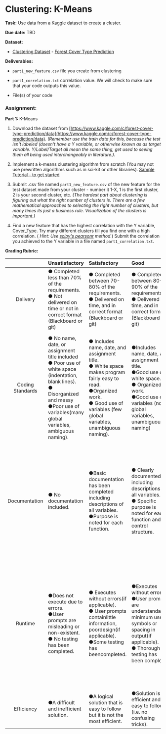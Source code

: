 <h1>Clustering: K-Means</h1>

<b>Task:</b> Use data from a [Kaggle](https://www.kaggle.com) dataset to create a cluster.

<b>Due date:</b> TBD

<b>Dataset:</b>
  - [Clustering Dataset](https://en.wikipedia.org/wiki/Cluster_analysis) - [Forest Cover Type Prediction](https://www.kaggle.com/c/forest-cover-type-prediction/data)

<b>Deliverables:</b>
  - `part1_new_feature.csv` file you create from clustering

  - `part1_correlation.txt` correlation value. We will check to make sure that your code outputs this value.

  - File(s) of your code

<h3><b>Assignment:</b></h3>

<b>Part 1:</b> K-Means

1. Download the dataset from [https://www.kaggle.com/c/forest-cover-type-prediction/data](https://www.kaggle.com/c/forest-cover-type-prediction/data). <i>(Remember use the train data for this, because the test isn't labeled (doesn't have a Y variable, or otherwise known as as target variable. Y/Label/Target all mean the same thing, get used to seeing them all being used interchangeably in literature.).</i>

2. Implement a k-means clustering algorithm from scratch (You may not use prewritten algorithms such as in sci-kit or other libraries). [Sample Tutorial - to get started](http://flothesof.github.io/k-means-numpy.html)

3. Submit .csv file named `part1_new_feature.csv` of the new feature for the test dataset made from your cluster - number it 1-X, 1 is the first cluster, 2 is your second cluster, etc. <i>(The hardest part about clustering is figuring out what the right number of clusters is. There are a few mathematical approaches to selecting the right number of clusters, but many times its just a business rule. Visualization of the clusters is important.)</i>

4. Find a new feature that has the highest correlation with the Y variable, Cover_Type. Try many different clusters till you find one with a high correlation. (<i> Hint: Use [scipy's pearsonr](https://docs.scipy.org/doc/scipy-0.15.1/reference/generated/scipy.stats.pearsonr.html) method.</i>) Submit the correlation you achieved to the Y variable in a file named `part1_correlation.txt`.


<b>Grading Rubric:</b>


|    | Unsatisfactory | Satisfactory | Good | Excellent |
|:----------:|:-------------|:-------------| :-------------| :-------------|
| Delivery | ● Completed less than 70% of the requirements. <br> ● Not delivered on time or not in correct format (Blackboard or git) | ● Completed between 70-80% of the requirements. <br> ● Delivered on time, and in correct format (Blackboard or git)| ● Completed between 80-90% of the requirements. <br> ● Delivered on time, and in correct format (Blackboard or git)| ● Completed between 90-100% of the requirements. <br> ● Delivered on time, and in correct format (Blackboard or git) |
| Coding Standards | ● No name, date, or assignment title included <br> ● Poor use of white space (indentation, blank lines). <br> ● Disorganized and messy <br> ●Poor use of variables(many global variables, ambiguous naming). | ● Includes name, date, and assignment title. <br> ● White space makes program fairly easy to read.<br> ●Organized work. <br> ● Good use of variables (few global variables, unambiguous naming).| ●Includes name, date, and assignment title. <br> ●Good use of white space. <br> ● Organized work.<br> ●Good use of variables (no global variables, unambiguous naming) | ●Includes name, date, and assignment title. <br> ●Excellent use of white space. <br> ● Creatively organized work.<br> ●Excellent use of variables (no global variables, unambiguous naming). |
| Documentation | ● No documentation included. | ●Basic documentation has been completed including descriptions of all variables. <br> ●Purpose is noted for each function. | ● Clearly documented including descriptions of all variables. <br> ● Specific purpose is noted for each function and control structure.| ●Clearly and effectively documented including descriptions of all variables. <br> ●Specific purpose is noted for each function, control structure, input requirements, and output results. |
| Runtime | ●Does not execute due to errors. <br> ●User prompts are misleading or non-existent. <br> ● No testing has been completed.| ● Executes without errors(if applicable).<br> ● User prompts containlittle information, poordesign(if applicable).<br> ●Some testing has beencompleted.| ●Executes without errors <br> ●User prompts are understandable, minimum use of symbols or spacing in output(if applicable). <br> ● Thorough testing has been completed  | ●Executes without errors excellent. <br> ●user prompts, good use of symbols, spacing in output(if applicable). <br> ●Thorough and organized testing has been completed and output from test cases is included. |
| Efficiency | ●A difficult and inefficient solution. |  ●A logical solution that is easy to follow but it is not the most efficient. | ●Solution is efficient and easy to follow (i.e. no confusing tricks).| ●Solution is efficient, easy to understand, and maintain. |
